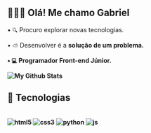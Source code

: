 
## 🙋🏽‍♂️ Olá! Me chamo Gabriel
•   `🔍`   Procuro explorar novas tecnologias.

•   `⛅`   Desenvolver é a <b>solução<b> de um problema.

•   `💻`   Programador <b>Front-end<b> Júnior.

<img align="center" href="gabrielyzy.com.br" target="_blank" src="https://github-readme-stats.vercel.app/api/top-langs/?username=gabrielxisto&layout=compact&theme=transparent" alt="My Github Stats">


## 📡 Tecnologias

<div style="display: inline_block"><br/>
<img align=center" alt="html5" src="https://img.shields.io/badge/HTML5-E34F26?style=for-the-badge&logo=html5&logoColor=white"/>
<img align=center" alt="css3" src="https://img.shields.io/badge/CSS3-1572B6?style=for-the-badge&logo=css3&logoColor=white"/>
<img align=center" alt="python" src="https://img.shields.io/badge/Python-14354C?style=for-the-badge&logo=python&logoColor=white"/>
<img align=center" alt="js"src="https://img.shields.io/badge/JavaScript-F7DF1E?style=for-the-badge&logo=javascript&logoColor=black"/>
</div><br/>

